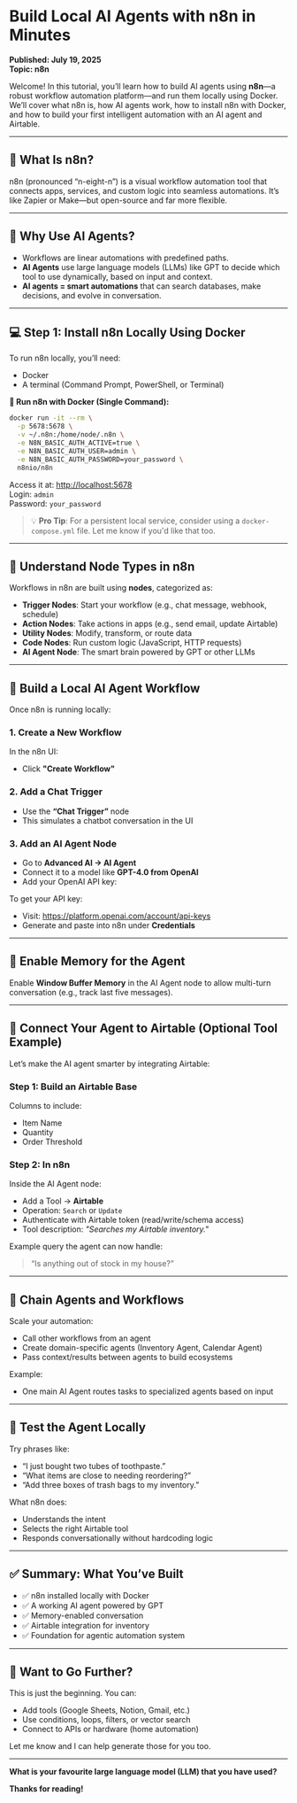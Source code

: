 # Build Local AI Agents with n8n in Minutes
**Published: July 19, 2025**  
**Topic: n8n**

Welcome! In this tutorial, you’ll learn how to build AI agents using **n8n**—a robust workflow automation platform—and run them locally using Docker. We’ll cover what n8n is, how AI agents work, how to install n8n with Docker, and how to build your first intelligent automation with an AI agent and Airtable.

---

## 📌 What Is n8n?

n8n (pronounced “n-eight-n”) is a visual workflow automation tool that connects apps, services, and custom logic into seamless automations. It’s like Zapier or Make—but open-source and far more flexible.

---

## 🧠 Why Use AI Agents?

- Workflows are linear automations with predefined paths.  
- **AI Agents** use large language models (LLMs) like GPT to decide which tool to use dynamically, based on input and context.  
- **AI agents = smart automations** that can search databases, make decisions, and evolve in conversation.

---

## 💻 Step 1: Install n8n Locally Using Docker

To run n8n locally, you’ll need:

- Docker  
- A terminal (Command Prompt, PowerShell, or Terminal)

**🔧 Run n8n with Docker (Single Command):**

```bash
docker run -it --rm \
  -p 5678:5678 \
  -v ~/.n8n:/home/node/.n8n \
  -e N8N_BASIC_AUTH_ACTIVE=true \
  -e N8N_BASIC_AUTH_USER=admin \
  -e N8N_BASIC_AUTH_PASSWORD=your_password \
  n8nio/n8n
```

Access it at: [http://localhost:5678](http://localhost:5678)  
Login: `admin`  
Password: `your_password`

> 💡 **Pro Tip**: For a persistent local service, consider using a `docker-compose.yml` file. Let me know if you'd like that too.

---

## 🧱 Understand Node Types in n8n

Workflows in n8n are built using **nodes**, categorized as:

- **Trigger Nodes**: Start your workflow (e.g., chat message, webhook, schedule)  
- **Action Nodes**: Take actions in apps (e.g., send email, update Airtable)  
- **Utility Nodes**: Modify, transform, or route data  
- **Code Nodes**: Run custom logic (JavaScript, HTTP requests)  
- **AI Agent Node**: The smart brain powered by GPT or other LLMs

---

## 💬 Build a Local AI Agent Workflow

Once n8n is running locally:

### 1. Create a New Workflow

In the n8n UI:  
- Click **"Create Workflow"**

### 2. Add a Chat Trigger

- Use the **“Chat Trigger”** node  
- This simulates a chatbot conversation in the UI

### 3. Add an AI Agent Node

- Go to **Advanced AI → AI Agent**  
- Connect it to a model like **GPT-4.0 from OpenAI**  
- Add your OpenAI API key:

To get your API key:
- Visit: https://platform.openai.com/account/api-keys  
- Generate and paste into n8n under **Credentials**

---

## 🧠 Enable Memory for the Agent

Enable **Window Buffer Memory** in the AI Agent node to allow multi-turn conversation (e.g., track last five messages).

---

## 🔗 Connect Your Agent to Airtable (Optional Tool Example)

Let’s make the AI agent smarter by integrating Airtable:

### Step 1: Build an Airtable Base

Columns to include:
- Item Name  
- Quantity  
- Order Threshold

### Step 2: In n8n

Inside the AI Agent node:
- Add a Tool → **Airtable**  
- Operation: `Search` or `Update`  
- Authenticate with Airtable token (read/write/schema access)  
- Tool description: _"Searches my Airtable inventory."_

Example query the agent can now handle:
> “Is anything out of stock in my house?”

---

## 🔁 Chain Agents and Workflows

Scale your automation:

- Call other workflows from an agent  
- Create domain-specific agents (Inventory Agent, Calendar Agent)  
- Pass context/results between agents to build ecosystems

Example:
- One main AI Agent routes tasks to specialized agents based on input

---

## 🧪 Test the Agent Locally

Try phrases like:
- “I just bought two tubes of toothpaste.”  
- “What items are close to needing reordering?”  
- “Add three boxes of trash bags to my inventory.”

What n8n does:
- Understands the intent  
- Selects the right Airtable tool  
- Responds conversationally without hardcoding logic

---

## ✅ Summary: What You’ve Built

- ✅ n8n installed locally with Docker  
- ✅ A working AI agent powered by GPT  
- ✅ Memory-enabled conversation  
- ✅ Airtable integration for inventory  
- ✅ Foundation for agentic automation system

---

## 🚀 Want to Go Further?

This is just the beginning. You can:
- Add tools (Google Sheets, Notion, Gmail, etc.)  
- Use conditions, loops, filters, or vector search  
- Connect to APIs or hardware (home automation)

Let me know and I can help generate those for you too.

---

**What is your favourite large language model (LLM) that you have used?**

**Thanks for reading!**
